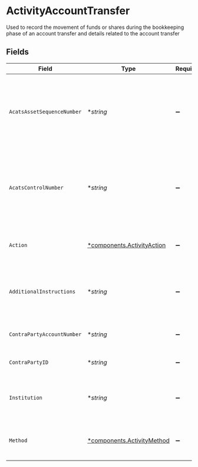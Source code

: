 # ActivityAccountTransfer

Used to record the movement of funds or shares during the bookkeeping phase of an account transfer and details related to the account transfer


## Fields

| Field                                                                                   | Type                                                                                    | Required                                                                                | Description                                                                             | Example                                                                                 |
| --------------------------------------------------------------------------------------- | --------------------------------------------------------------------------------------- | --------------------------------------------------------------------------------------- | --------------------------------------------------------------------------------------- | --------------------------------------------------------------------------------------- |
| `AcatsAssetSequenceNumber`                                                              | **string*                                                                               | :heavy_minus_sign:                                                                      | Sequence number assigned by the DTCC ACATS transfer system for each asset transferred   | 20240424178509                                                                          |
| `AcatsControlNumber`                                                                    | **string*                                                                               | :heavy_minus_sign:                                                                      | Unique Identifier generated by the NSCC ACATS when a transfer is initiated or submitted | 20240360002172                                                                          |
| `Action`                                                                                | [*components.ActivityAction](../../models/components/activityaction.md)                 | :heavy_minus_sign:                                                                      | Denotes whether the shares are incoming or outgoing                                     | INCOMING                                                                                |
| `AdditionalInstructions`                                                                | **string*                                                                               | :heavy_minus_sign:                                                                      | Free form text field containing additional information about a transaction              | Account Transfer instruction                                                            |
| `ContraPartyAccountNumber`                                                              | **string*                                                                               | :heavy_minus_sign:                                                                      | Account number at the contra firm                                                       | DBtvTOGIqBu5Pmz9Y14laM6G5jWTACMvwCV22nLYteo                                             |
| `ContraPartyID`                                                                         | **string*                                                                               | :heavy_minus_sign:                                                                      | Contra party identifier                                                                 | 9999                                                                                    |
| `Institution`                                                                           | **string*                                                                               | :heavy_minus_sign:                                                                      | Contra party institution for the account transfer                                       | Schwab                                                                                  |
| `Method`                                                                                | [*components.ActivityMethod](../../models/components/activitymethod.md)                 | :heavy_minus_sign:                                                                      | The method used for the account transfer                                                | ACATS                                                                                   |